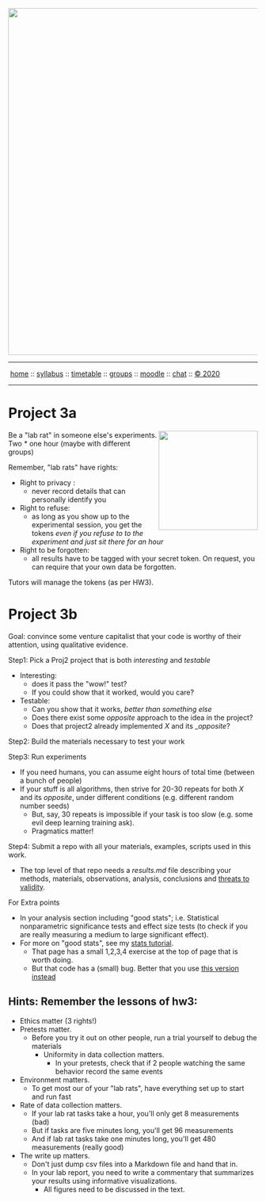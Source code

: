 <a name=top>
<a href="http://tiny.cc/seng20"><img  width=700
  src="https://raw.githubusercontent.com/txt/se20/master/etc/img/teamBanner.png"></a>
<hr>
<p>
&nbsp;<a href="https://tiny.cc/seng20">home</a> ::
<a href="https://github.com/txt/se20/blob/master/docs/syllabus.md#top">syllabus</a> ::
<a href="https://github.com/txt/se20/blob/master/docs/syllabus.md#timetable">timetable</a> ::
<a href="https://drive.google.com/drive/folders/1ZFn6H8-4kx5uP34bpFgIFonkz9Tw3nYM?usp=sharing">groups</a> ::
<a href="https://moodle-courses2021.wolfware.ncsu.edu/course/view.php?id=3873">moodle</a> ::
<a href="http://seng20.slack.com">chat</a>  ::
<a href="https://github.com/txt/se20/blob/master/LICENSE.md#top">&copy; 2020</a>  
<br>
<hr>

# Project 3a

<a href="https://en.wikipedia.org/wiki/Monument_to_the_laboratory_mouse#:~:text=The%20Monument%20to%20the%20laboratory,the%20founding%20of%20the%20city."><img 
src="https://i.pinimg.com/originals/e8/b9/64/e8b96451559e3185d1d524a1df699fb5.jpg" align=right width=200></a>

Be a "lab rat" in someone else's experiments. Two * one hour (maybe with different groups)

Remember, "lab rats" have rights:
  - Right to privacy : 
    - never record details that can personally identify you
  - Right to refuse: 
    - as long as you show up to the experimental session,  you get the tokens _even if you refuse to to the experiment and just sit there for an hour_
  - Right to be forgotten: 
    - all results have to be tagged with your secret token. On request, you can require that your own data be forgotten.

Tutors will manage the tokens (as per HW3).


# Project 3b

Goal: convince some venture capitalist that your code is worthy of their attention, using qualitative evidence.

Step1: Pick a Proj2 project that is both _interesting_ and _testable_
- Interesting: 
  - does it pass the "wow!" test? 
  - If you could show that it worked, would you care?
- Testable: 
  - Can you show that it works, _better than something else_
  - Does there exist some _opposite_  approach to the idea in the project? 
  - Does that project2 already implemented _X_ and its __opposite_?

Step2: Build the materials necessary to test your work

Step3: Run experiments
- If you need humans, you can assume eight hours of total time (between a bunch of people)
- If your stuff is all algorithms, then strive for 20-30 repeats  for both _X_ and its _opposite_, under  different conditions (e.g. different random number seeds)
  - But, say, 30 repeats is impossible if your task is too slow (e.g. some evil deep learning training ask).
  - Pragmatics matter!

Step4: Submit a repo with all your materials, examples,  scripts  used in this work. 
- The top level of that repo needs a _results.md_ file
describing 
your  methods, materials, observations, analysis,
conclusions and [threats to validity](https://web.pdx.edu/~stipakb/download/PA555/ResearchDesign.html).  

For Extra points
- In your analysis section including "good stats"; i.e. Statistical nonparametric significance tests and effect size tests
(to check if you are really  measuring  a medium to large significant effect).
 - For more on "good stats", see my [stats tutorial](https://github.com/txt/ase16/blob/master/doc/stats.md). 
   - That page has a small 1,2,3,4 exercise at the top of page that is worth doing.
   -  But that code has a (small) bug. Better that you use [this version instead](https://gist.github.com/timm/41b3a8790c1adce26d63c5874fbea393)

## Hints:  Remember the lessons of hw3:
- Ethics matter (3 rights!)
- Pretests matter. 
  - Before you try it out on other people, run a trial yourself to debug the materials
    - Uniformity in data collection matters. 
      - In your pretests, check that if 2 people watching the same behavior record the same events
- Environment matters. 
  - To get most our of your "lab rats", have everything set up to start and run fast
- Rate of data collection matters.
  - If your lab rat tasks  take a hour, you'll only get 8 measurements (bad)
  - But if tasks are five minutes long, you'll get 96 measurements
  - And if lab rat tasks take one minutes long, you'll get 480 measurements (really good)
- The write up matters. 
  - Don't just dump csv files into a Markdown file and hand that in. 
  - In your lab report, you need to write a commentary that summarizes your results using informative
  visualizations. 
    - All figures need to be discussed in the text.


